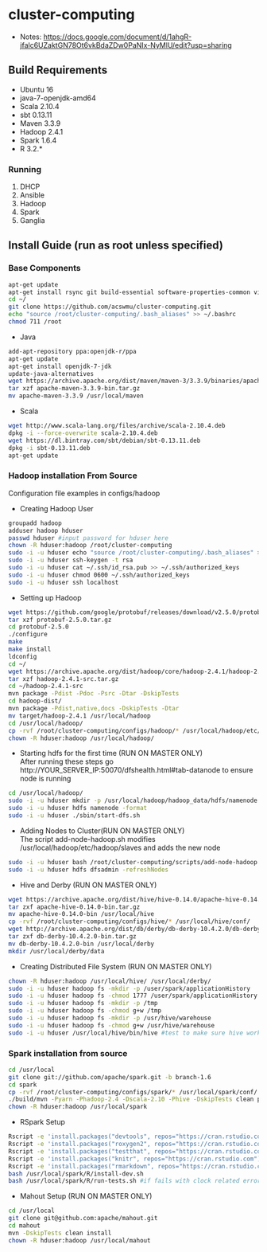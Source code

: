 # cluster-computing

- Notes: https://docs.google.com/document/d/1ahgR-jfalc6UZaktGN78Ot6vkBdaZDw0PaNIx-NyMlU/edit?usp=sharing

## Build Requirements
- Ubuntu 16
- java-7-openjdk-amd64
- Scala 2.10.4
- sbt 0.13.11
- Maven 3.3.9
- Hadoop 2.4.1
- Spark 1.6.4
- R 3.2.*

### Running
1. DHCP
2. Ansible
3. Hadoop
4. Spark
5. Ganglia

## Install Guide (run as root unless specified)

### Base Components
```bash
apt-get update
apt-get install rsync git build-essential software-properties-common vim libssl-dev libcurl4-gnutls-dev cmake r-base r-base-dev zlib1g-dev libcurl4-openssl-dev pandoc
cd ~/
git clone https://github.com/acswmu/cluster-computing.git
echo "source /root/cluster-computing/.bash_aliases" >> ~/.bashrc
chmod 711 /root
```

- Java
```bash
add-apt-repository ppa:openjdk-r/ppa
apt-get update
apt-get install openjdk-7-jdk
update-java-alternatives
wget https://archive.apache.org/dist/maven/maven-3/3.3.9/binaries/apache-maven-3.3.9-bin.tar.gz
tar xzf apache-maven-3.3.9-bin.tar.gz
mv apache-maven-3.3.9 /usr/local/maven
```

- Scala
```bash
wget http://www.scala-lang.org/files/archive/scala-2.10.4.deb
dpkg -i --force-overwrite scala-2.10.4.deb
wget https://dl.bintray.com/sbt/debian/sbt-0.13.11.deb
dpkg -i sbt-0.13.11.deb
apt-get update
```

### Hadoop installation From Source
Configuration file examples in configs/hadoop

- Creating Hadoop User
```bash
groupadd hadoop
adduser hadoop hduser
passwd hduser #input password for hduser here
chown -R hduser:hadoop /root/cluster-computing
sudo -i -u hduser echo "source /root/cluster-computing/.bash_aliases" >> ~/.bashrc
sudo -i -u hduser ssh-keygen -t rsa
sudo -i -u hduser cat ~/.ssh/id_rsa.pub >> ~/.ssh/authorized_keys
sudo -i -u hduser chmod 0600 ~/.ssh/authorized_keys
sudo -i -u hduser ssh localhost
```

- Setting up Hadoop 
```bash
wget https://github.com/google/protobuf/releases/download/v2.5.0/protobuf-2.5.0.tar.gz
tar xzf protobuf-2.5.0.tar.gz
cd protobuf-2.5.0
./configure
make
make install
ldconfig
cd ~/
wget https://archive.apache.org/dist/hadoop/core/hadoop-2.4.1/hadoop-2.4.1-src.tar.gz
tar xzf hadoop-2.4.1-src.tar.gz
cd ~/hadoop-2.4.1-src
mvn package -Pdist -Pdoc -Psrc -Dtar -DskipTests
cd hadoop-dist/
mvn package -Pdist,native,docs -DskipTests -Dtar
mv target/hadoop-2.4.1 /usr/local/hadoop
cd /usr/local/hadoop/
cp -rvf /root/cluster-computing/configs/hadoop/* /usr/local/hadoop/etc/hadoop/
chown -R hduser:hadoop /usr/local/hadoop/
```

- Starting hdfs for the first time (RUN ON MASTER ONLY)
<br>After running these steps go http://YOUR_SERVER_IP:50070/dfshealth.html#tab-datanode to ensure node is running
```bash
cd /usr/local/hadoop/
sudo -i -u hduser mkdir -p /usr/local/hadoop/hadoop_data/hdfs/namenode
sudo -i -u hduser hdfs namenode -format
sudo -i -u hduser ./sbin/start-dfs.sh
```

- Adding Nodes to Cluster(RUN ON MASTER ONLY)
<br> The script add-node-hadoop.sh modifies /usr/local/hadoop/etc/hadoop/slaves and adds the new node
```bash
sudo -i -u hduser bash /root/cluster-computing/scripts/add-node-hadoop.sh NEW_NODES_IP
sudo -i -u hduser hdfs dfsadmin -refreshNodes
```

- Hive and Derby (RUN ON MASTER ONLY)
```bash
wget https://archive.apache.org/dist/hive/hive-0.14.0/apache-hive-0.14.0-bin.tar.gz
tar zxf apache-hive-0.14.0-bin.tar.gz
mv apache-hive-0.14.0-bin /usr/local/hive
cp -rvf /root/cluster-computing/configs/hive/* /usr/local/hive/conf/
wget http://archive.apache.org/dist/db/derby/db-derby-10.4.2.0/db-derby-10.4.2.0-bin.tar.gz
tar zxf db-derby-10.4.2.0-bin.tar.gz
mv db-derby-10.4.2.0-bin /usr/local/derby
mkdir /usr/local/derby/data
```


- Creating Distributed File System (RUN ON MASTER ONLY)
```bash
chown -R hduser:hadoop /usr/local/hive/ /usr/local/derby/
sudo -i -u hduser hadoop fs -mkdir -p /user/spark/applicationHistory
sudo -i -u hduser hadoop fs -chmod 1777 /user/spark/applicationHistory
sudo -i -u hduser hadoop fs -mkdir -p /tmp
sudo -i -u hduser hadoop fs -chmod g+w /tmp
sudo -i -u hduser hadoop fs -mkdir -p /usr/hive/warehouse
sudo -i -u hduser hadoop fs -chmod g+w /usr/hive/warehouse
sudo -i -u hduser /usr/local/hive/bin/hive #test to make sure hive works
```

### Spark installation from source
```bash
cd /usr/local
git clone git://github.com/apache/spark.git -b branch-1.6
cd spark
cp -rvf /root/cluster-computing/configs/spark/* /usr/local/spark/conf/
./build/mvn -Pyarn -Phadoop-2.4 -Dscala-2.10 -Phive -DskipTests clean package
chown -R hduser:hadoop /usr/local/spark
```
- RSpark Setup
```bash
Rscript -e 'install.packages("devtools", repos="https://cran.rstudio.com")'
Rscript -e 'install.packages("roxygen2", repos="https://cran.rstudio.com")'
Rscript -e 'install.packages("testthat", repos="https://cran.rstudio.com")'
Rscript -e 'install.packages("knitr", repos="https://cran.rstudio.com")'
Rscript -e 'install.packages("rmarkdown", repos="https://cran.rstudio.com")'
bash /usr/local/spark/R/install-dev.sh
bash /usr/local/spark/R/run-tests.sh #if fails with clock related error ignore it
```

- Mahout Setup (RUN ON MASTER ONLY)
```bash
cd /usr/local
git clone git@github.com:apache/mahout.git
cd mahout
mvn -DskipTests clean install
chown -R hduser:hadoop /usr/local/mahout
```






